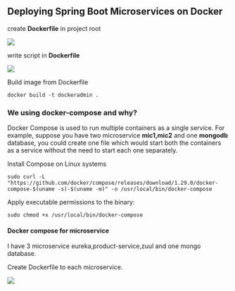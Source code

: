 ## Deploying Spring Boot Microservices on Docker

create **Dockerfile** in project root

![](https://github.com/dipakongit/devops_doc/blob/main/docker/images/1.png)

write script in **Dockerfile**

![](https://github.com/dipakongit/devops_doc/blob/main/docker/images/2.png)

Build image from Dockerfile
```
docker build -t dockeradmin .
```

### We using docker-compose and why?

Docker Compose is used to run multiple containers as a single service. For example, suppose you have two microservice **mic1,mic2** and one **mongodb** database,
you could create one file which would start both the containers as a service without the need to start each one separately.

Install Compose on Linux systems
```
sudo curl -L "https://github.com/docker/compose/releases/download/1.29.0/docker-compose-$(uname -s)-$(uname -m)" -o /usr/local/bin/docker-compose
```
Apply executable permissions to the binary:
```
sudo chmod +x /usr/local/bin/docker-compose
```

#### Docker compose for microservice

I have 3 microservice eureka,product-service,zuul and one mongo database.

Create Dockerfile to each microservice.

![](https://github.com/dipakongit/devops_doc/blob/main/docker/images/3.png)


